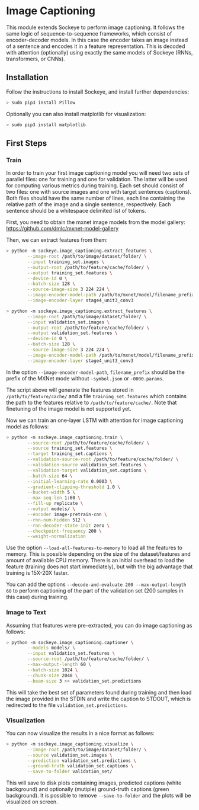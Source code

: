 # Image Captioning

This module extends Sockeye to perform image captioning. It follows the same logic of sequence-to-sequence frameworks, which consist of encoder-decoder models.
In this case the encoder takes an image instead of a sentence and encodes it in a feature representation.
This is decoded with attention (optionally) using exactly the same models of Sockeye (RNNs, transformers, or CNNs).


## Installation

Follow the instructions to install Sockeye, and install further dependencies:

```bash
> sudo pip3 install Pillow
```

Optionally you can also install matplotlib for visualization:
```bash
> sudo pip3 install matplotlib
```


## First Steps

### Train

In order to train your first image captioning model you will need two sets of parallel files: one for training
and one for validation. The latter will be used for computing various metrics during training.
Each set should consist of two files: one with source images and one with target sentences (captions).
Both files should have the same number of lines, each line containing the relative path of the image and a single
sentence, respectively. Each sentence should be a whitespace delimited list of tokens.

First, you need to obtain the mxnet image models from the model gallery: https://github.com/dmlc/mxnet-model-gallery

Then, we can extract features from them:
```bash
> python -m sockeye.image_captioning.extract_features \
        --image-root /path/to/image/dataset/folder/ \
        --input training_set.images \
        --output-root /path/to/feature/cache/folder/ \
        --output training_set.features \
        --device-id 0 \
        --batch-size 128 \
        --source-image-size 3 224 224 \
        --image-encoder-model-path /path/to/mxnet/model/filename_prefix \
        --image-encoder-layer stage4_unit3_conv3

> python -m sockeye.image_captioning.extract_features \
        --image-root /path/to/image/dataset/folder/ \
        --input validation_set.images \
        --output-root /path/to/feature/cache/folder/ \
        --output validation_set.features \
        --device-id 0 \
        --batch-size 128 \
        --source-image-size 3 224 224 \
        --image-encoder-model-path /path/to/mxnet/model/filename_prefix \
        --image-encoder-layer stage4_unit3_conv3
```
In the option `--image-encoder-model-path`, `filename_prefix` should be the prefix of the MXNet mode without `-symbol.json` or `-0000.params`.

The script above will generate the features stored in `/path/to/feature/cache/` and a file `training_set.features` which contains the path to the features relative to `/path/to/feature/cache/`.
Note that finetuning of the image model is not supported yet.


Now we can train an one-layer LSTM with attention for image captioning model as follows:
```bash
> python -m sockeye.image_captioning.train \
        --source-root /path/to/feature/cache/folder/ \
        --source training_set.features \
        --target training_set.captions \
        --validation-source-root /path/to/feature/cache/folder/ \
        --validation-source validation_set.features \
        --validation-target validation_set.captions \
        --batch-size 64 \
        --initial-learning-rate 0.0003 \
        --gradient-clipping-threshold 1.0 \
        --bucket-width 5 \
        --max-seq-len 1:60 \
        --fill-up replicate \
        --output models/ \
        --encoder image-pretrain-cnn \
        --rnn-num-hidden 512 \
        --rnn-decoder-state-init zero \
        --checkpoint-frequency 200 \
        --weight-normalization
```
Use the option `--load-all-features-to-memory` to load all the features to memory. This is possible depending on the size of the dataset/features and amount of available CPU memory.
There is an initial overhead to load the feature (training does not start immediately), but with the big advantage that training is 15X-20X faster.

You can add the options `--decode-and-evaluate 200 --max-output-length 60` to perform captioning of the part of the validation set (200 samples in this case) during training.

### Image to Text

Assuming that features were pre-extracted, you can do image captioning as follows:

```bash
> python -m sockeye.image_captioning.captioner \
        --models models/ \
        --input validation_set.features \
        --source-root /path/to/feature/cache/folder/ \
        --max-output-length 60 \
        --batch-size 1024 \
        --chunk-size 2048 \
        --beam-size 3 >> validation_set.predictions
```

This will take the best set of parameters found during training and then load the image provided in the STDIN and
write the caption to STDOUT, which is redirected to the file `validation_set.predictions`.

### Visualization

You can now visualize the results in a nice format as follows:

```bash
> python -m sockeye.image_captioning.visualize \
        --image-root /path/to/image/dataset/folder/ \
        --source validation_set.images \
        --prediction validation_set.predictions \
        --ground-truth validation_set.captions \
        --save-to-folder validation_set/
````
This will save to disk plots containing images, predicted captions (white background) and optionally (mutiple) ground-truth captions (green background).
It is possible to remove `--save-to-folder` and the plots will be visualized on screen.